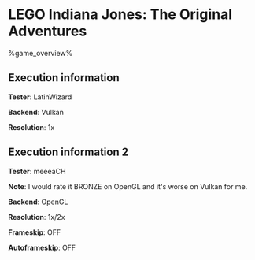 # LEGO Indiana Jones: The Original Adventures 

%game_overview%

## Execution information

**Tester**: LatinWizard

**Backend**: Vulkan

**Resolution**: 1x

## Execution information 2

**Tester**: meeeaCH

**Note**: I would rate it BRONZE on OpenGL and it's worse on Vulkan for me.

**Backend**: OpenGL

**Resolution**: 1x/2x

**Frameskip**: OFF

**Autoframeskip**: OFF